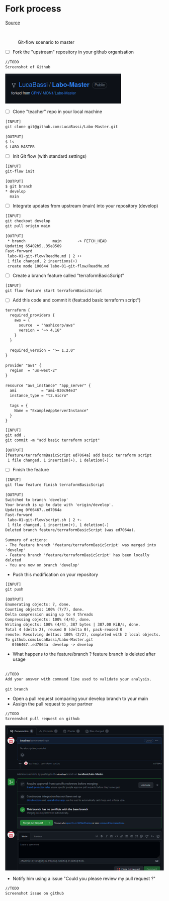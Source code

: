 # Fork process

[Source](https://docs.github.com/en/get-started/quickstart/fork-a-repo)

<figure><img src="../../.gitbook/assets/image (4).png" alt=""><figcaption><p>Git-flow scenario to master</p></figcaption></figure>

* [ ] Fork the "upstream" repository in your github organisation

```
//TODO
Screenshot of Github
```
![](images/Capture%20d%E2%80%99%C3%A9cran%20du%202023-05-09%2011-09-06.png)


* [ ] Clone "teacher" repo in your local machine

```
[INPUT]
git clone git@github.com:LucaBassi/Labo-Master.git

[OUTPUT]
$ ls 
$ LABO-MASTER
```

* [ ] Init Git flow (with standard settings)

```
[INPUT]
git-flow init

[OUTPUT]
$ git branch 
* develop
  main

```

* [ ] Integrate updates from upstream (main) into your repository (develop)

```
[INPUT]
git checkout develop
git pull origin main

[OUTPUT]
 * branch            main       -> FETCH_HEAD
Updating 65402b5..35e8589
Fast-forward
 labo-01-git-flow/ReadMe.md | 2 ++
 1 file changed, 2 insertions(+)
 create mode 100644 labo-01-git-flow/ReadMe.md

```

* [ ] Create a branch feature called "terraformBasicScript"

```
[INPUT]
git flow feature start terraformBasicScript

```

* [ ] Add this code and commit it (feat:add basic terraform script")

```
terraform {
  required_providers {
    aws = {
      source  = "hashicorp/aws"
      version = "~> 4.16"
    }
  }

  required_version = ">= 1.2.0"
}

provider "aws" {
  region  = "us-west-2"
}

resource "aws_instance" "app_server" {
  ami           = "ami-830c94e3"
  instance_type = "t2.micro"

  tags = {
    Name = "ExampleAppServerInstance"
  }
}
```

```
[INPUT]
git add .
git commit -m "add basic terraform script"

[OUTPUT]
[feature/terraformBasicScript ed7064a] add basic terraform script
 1 file changed, 1 insertion(+), 1 deletion(-)
```

* [ ] Finish the feature

```
[INPUT]
git flow feature finish terraformBasicScript

[OUTPUT]
Switched to branch 'develop'
Your branch is up to date with 'origin/develop'.
Updating 0f66467..ed7064a
Fast-forward
 labo-01-git-flow/script.sh | 2 +-
 1 file changed, 1 insertion(+), 1 deletion(-)
Deleted branch feature/terraformBasicScript (was ed7064a).

Summary of actions:
- The feature branch 'feature/terraformBasicScript' was merged into 'develop'
- Feature branch 'feature/terraformBasicScript' has been locally deleted
- You are now on branch 'develop'
```

* Push this modification on your repository

```
[INPUT]
git push

[OUTPUT]
Enumerating objects: 7, done.
Counting objects: 100% (7/7), done.
Delta compression using up to 4 threads
Compressing objects: 100% (4/4), done.
Writing objects: 100% (4/4), 387 bytes | 387.00 KiB/s, done.
Total 4 (delta 2), reused 0 (delta 0), pack-reused 0
remote: Resolving deltas: 100% (2/2), completed with 2 local objects.
To github.com:LucaBassi/Labo-Master.git
   0f66467..ed7064a  develop -> develop
```

* What happens to the feature/branch ?
feature branch is deleted after usage
```

//TODO
Add your answer with command line used to validate your analysis.

git branch
```

* Open a pull request comparing your develop branch to your main
* Assign the pull request to your partner

```
//TODO
Screenshot pull request on github
```
![](images/firefox_Mwv2fcsw7c.png)
* Notify him using a issue "Could you please review my pull request ?"

```
//TODO
Screenshot issue on github
```
